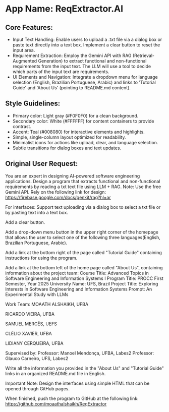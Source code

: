 # **App Name**: ReqExtractor.AI

## Core Features:

- Input Text Handling: Enable users to upload a .txt file via a dialog box or paste text directly into a text box. Implement a clear button to reset the input area.
- Requirement Extraction: Employ the Gemini API with RAG (Retrieval-Augmented Generation) to extract functional and non-functional requirements from the input text. The LLM will use a tool to decide which parts of the input text are requirements.
- UI Elements and Navigation: Integrate a dropdown menu for language selection (English, Brazilian Portuguese, Arabic) and links to 'Tutorial Guide' and 'About Us' (pointing to README.md content).

## Style Guidelines:

- Primary color: Light gray (#F0F0F0) for a clean background.
- Secondary color: White (#FFFFFF) for content containers to provide contrast.
- Accent: Teal (#008080) for interactive elements and highlights.
- Simple, single-column layout optimized for readability.
- Minimalist icons for actions like upload, clear, and language selection.
- Subtle transitions for dialog boxes and text updates.

## Original User Request:
You are an expert in designing AI-powered software engineering applications.
Design a program that extracts functional and non-functional requirements by reading a txt text file using LLM + RAG. Note: Use the free Gemini API.
Rely on the following link for design:
https://firebase.google.com/docs/genkit/rag?hl=ar

For interfaces: Support text uploading via a dialog box to select a txt file or by pasting text into a text box.

Add a clear button.

Add a drop-down menu button in the upper right corner of the homepage that allows the user to select one of the following three languages ​​(English, Brazilian Portuguese, Arabic).

Add a link at the bottom right of the page called "Tutorial Guide" containing instructions for using the program.

Add a link at the bottom left of the home page called "About Us", containing information about the project team:
Course Title: Advanced Topics in Software Engineering and Information Systems I
Program Title: PROCC
First Semester, Year 2025
University Name: UFS, Brazil
Project Title: Exploring Interests in Software Engineering and Information Systems
Prompt: An Experimental Study with LLMs

Work Team:
MOAATH ALSHAIKH, UFBA

RICARDO VIEIRA, UFBA

SAMUEL MERCÊS, UEFS

CLÉLIO XAVIER, UFBA

LIDIANY CERQUEIRA, UFBA

Supervised by:
Professor: Manoel Mendonça, UFBA, Labes2
Professor: Glauco Carneiro, UFS, Labes2

Write all the information you provided in the "About Us" and "Tutorial Guide" links in an organized README.md file in English.

Important Note: Design the interfaces using simple HTML that can be opened through GitHub pages.

When finished, push the program to GitHub at the following link:
https://github.com/moaathalshaikh/ReqExtractor
  